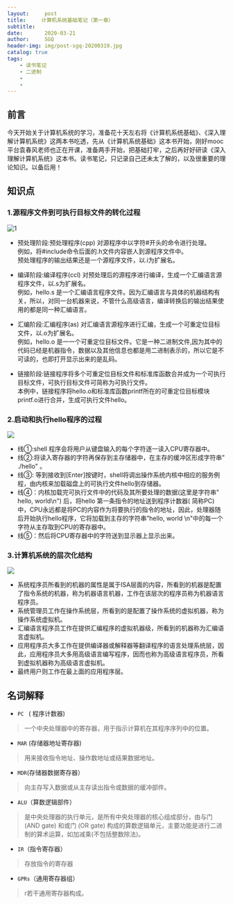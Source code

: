 ```yaml
---
layout:     post
title:     计算机系统基础笔记（第一章）
subtitle:   
date:       2020-03-21
author:     SGQ
header-img: img/post-sgq-20200319.jpg
catalog: true
tags:
    - 读书笔记
    - 二进制
    - 
    - 
---
```





## 前言

 今天开始关于计算机系统的学习，准备花十天左右将《计算机系统基础》、《深入理解计算机系统》这两本书吃透，先从《计算机系统基础》这本书开始，刚好mooc平台袁春风老师也正在开课，准备两手开始，把基础打牢，之后再好好研读《深入理解计算机系统》这本书。读书笔记，只记录自己还未太了解的，以及很重要的理论知识。以备后用！
 
 
## 知识点
 
### 1.源程序文件到可执行目标文件的转化过程
 
![1](https://imgkr.cn-bj.ufileos.com/ab5dccb8-aaf9-4168-a7a2-692358dd1506.png)

* 预处理阶段:预处理程序(cpp) 对源程序中以字符#开头的命令进行处理。<br>例如，将#include命令后面的.h文件内容嵌人到源程序文件中。<br>预处理程序的输出结果还是一个源程序文件，以.i为扩展名。<br>

* 编译阶段:编译程序(ccl) 对预处理后的源程序进行编译，生成一个汇编语言源程序文件，以.s为扩展名。<br>例如，hello.s 是一个汇编语言程序文件。因为汇编语言与具体的机器结构有关，所以，对同一台机器来说，不管什么高级语言，编译转换后的输出结果使用的都是同一种汇编语言。<br>

* 汇编阶段:汇编程序(as) 对汇编语言源程序进行汇编，生成一个可重定位目标文件，以.o为扩展名。<br>例如，hello.o 是一一个可重定位目标文件。它是一种二进制文件,因为其中的代码已经是机器指令，数据以及其他信息也都是用二进制表示的，所以它是不可读的，也即打开显示出来的是乱码。<br>

* 链接阶段:链接程序将多个可重定位目标文件和标准库函数合并成为一个可执行目标文件，可执行目标文件可简称为可执行文件。<br>本例中，链接程序将hello.o和标准库函数printf所在的可重定位目标模块printf.o进行合并，生成可执行文件hello。<br>




### 2.启动和执行hello程序的过程

![](https://imgkr.cn-bj.ufileos.com/13c75391-9bbb-4dd3-8a12-f0fef1961dde.png)

* 线①:shell 程序会将用户从键盘输入的每个字符逐一读入CPU寄存器中。<br>
* 线②:将读入寄存器的字符再保存到主存储器中，在主存的缓冲区形成字符串" ./hello" 。<br>
* 线③: 等到接收到[Enter]按键时，shell将调出操作系统内核中相应的服务例程，由内核来加载磁盘上的可执行文件hello到存储器。<br>
* 线④：内核加载完可执行文件中的代码及其所要处理的数据(这里是字符串" hello, world\n") 后，将hello 第一条指令的地址送到程序计数器( 简称PC)中，CPU永远都是将PC的内容作为将要执行的指令的地址，因此，处理器随后开始执行hello程序，它将加载到主存的字符串”hello, world \n"中的每一个字符从主存取到CPU的寄存器中。<br>
* 线⑤：然后将CPU寄存器中的字符送到显示器上显示出来。<br>


### 3.计算机系统的层次化结构

![](https://imgkr.cn-bj.ufileos.com/568c10fc-46c5-44c2-918d-1f6549d650d9.png)

* 系统程序员所看到的机器的属性是属于ISA层面的内容，所看到的机器是配置了指令系统的机器，称为机器语言机器，工作在该层次的程序员称为机器语言程序员。<br>
* 系统管理员工作在操作系统层，所看到的是配置了操作系统的虚拟机器，称为操作系统虚拟机。<br>
* 汇编语言程序员工作在提供汇编程序的虚拟机器级，所看到的机器称为汇编语言虚拟机。<br>
* 应用程序员大多工作在提供编译器或解释器等翻译程序的语言处理系统层，因此，应用程序员大多用高级语言编写程序，因而也称为高级语言程序员，所看到虚拟机器称为高级语言虚拟机。<br>
* 最终用户则工作在最上面的应用程序层。<br>



## 名词解释

*  `PC `        ( 程序计数器)
>一个中央处理器中的寄存器，用于指示计算机在其程序序列中的位置。
*  `MAR` (存储器地址寄存器)
>用来接收指令地址、操作数地址或结果数据地址。
*  `MDR`(存储器数据寄存器）
>向主存写入数据或从主存读出指令或数据的缓冲部件。
*  `ALU`（算数逻辑部件）
>是中央处理器的执行单元，是所有中央处理器的核心组成部分，由与门 (AND gate) 和或门 (OR gate) 构成的算数逻辑单元，主要功能是进行二进制的算术运算，如加减乘(不包括整数除法)。

*  `IR`（指令寄存器）
>存放指令的寄存器
*  `GPRs`（通用寄存器组）
>r若干通用寄存器构成。



